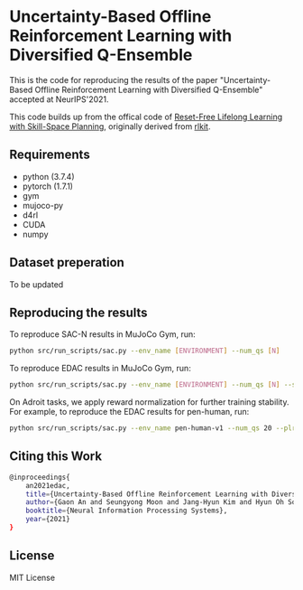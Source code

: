 # Uncertainty-Based Offline Reinforcement Learning with Diversified Q-Ensemble

This is the code for reproducing the results of the paper "Uncertainty-Based Offline Reinforcement Learning with Diversified Q-Ensemble" accepted at NeurIPS'2021.

This code builds up from the offical code of [Reset-Free Lifelong Learning with Skill-Space Planning](https://sites.google.com/berkeley.edu/reset-free-lifelong-learning), originally derived from [rlkit](https://github.com/vitchyr/rlkit). 

## Requirements

* python (3.7.4)
* pytorch (1.7.1)
* gym
* mujoco-py
* d4rl
* CUDA
* numpy

## Dataset preperation

To be updated

## Reproducing the results

To reproduce SAC-N results in MuJoCo Gym, run:

```bash
python src/run_scripts/sac.py --env_name [ENVIRONMENT] --num_qs [N]
```

To reproduce EDAC results in MuJoCo Gym, run:

```bash
python src/run_scripts/sac.py --env_name [ENVIRONMENT] --num_qs [N] --sigma [ETA]
```

On Adroit tasks, we apply reward normalization for further training stability. For example, to reproduce the EDAC results for pen-human, run:

```bash
python src/run_scripts/sac.py --env_name pen-human-v1 --num_qs 20 --plr 3e-5 --sigma 1000 --reward_mean --reward_std 1.0
```

## Citing this Work

```bash
@inproceedings{
    an2021edac,
    title={Uncertainty-Based Offline Reinforcement Learning with Diversified Q-Ensemble},
    author={Gaon An and Seungyong Moon and Jang-Hyun Kim and Hyun Oh Song},
    booktitle={Neural Information Processing Systems},
    year={2021}
}
```

## License

MIT License
